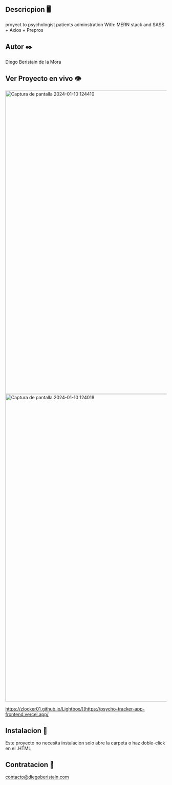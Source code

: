 ## Descricpion 🖥️

proyect to psychologist patients adminstration
With: MERN stack and SASS + Axios + Prepros
## Autor ✒️

Diego Beristain de la Mora

## Ver Proyecto en vivo 👁️
<img width="945" alt="Captura de pantalla 2024-01-10 124410" src="https://github.com/zlocker01/PsychoTracker_App_Frontend/assets/121736405/22d9b6ef-47bf-44a5-8b50-d5897ddf2553">
<img width="958" alt="Captura de pantalla 2024-01-10 124018" src="https://github.com/zlocker01/PsychoTracker_App_Frontend/assets/121736405/312947d7-14e9-4d2e-83e5-e3aa360ada11">

https://zlocker01.github.io/Lightbox/](https://psycho-tracker-app-frontend.vercel.app/

## Instalacion 🔌

Este proyecto no necesita instalacion solo abre la carpeta o haz doble-click en el .HTML

## Contratacion 📧

contacto@diegoberistain.com
